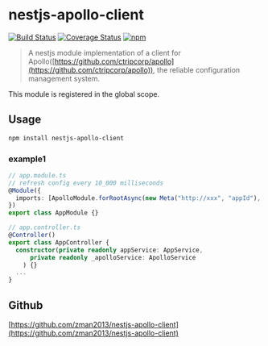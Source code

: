 # nestjs-apollo-client

[![Build Status](https://github.com/zman2013/nestjs-apollo-client/workflows/Build%20and%20Release/badge.svg)](https://github.com/zman2013/nestjs-apollo-client/workflows/Build%20and%20Release/badge.svg)
[![Coverage Status](https://coveralls.io/repos/github/zman2013/nestjs-apollo-client/badge.svg?branch=master)](https://coveralls.io/github/zman2013/nestjs-apollo-client?branch=master)
[![npm](https://img.shields.io/npm/v/nestjs-apollo-client.svg)](https://www.npmjs.com/package/@zman2013/nestjs-apollo-client/)

> A nestjs module implementation of a client for Apollo([https://github.com/ctripcorp/apollo](https://github.com/ctripcorp/apollo)), the reliable configuration management system.

This module is registered in the global scope.

## Usage

```bash
npm install nestjs-apollo-client 
```

### example1
```typescript
// app.module.ts
// refresh config every 10_000 milliseconds
@Module({
  imports: [ApolloModule.forRootAsync(new Meta("http://xxx", "appId"), 10_000)]
})
export class AppModule {}

// app.controller.ts
@Controller()
export class AppController {
  constructor(private readonly appService: AppService,
      private readonly _apolloService: ApolloService
    ) {}
  ...
}
```

## Github
[https://github.com/zman2013/nestjs-apollo-client](https://github.com/zman2013/nestjs-apollo-client)